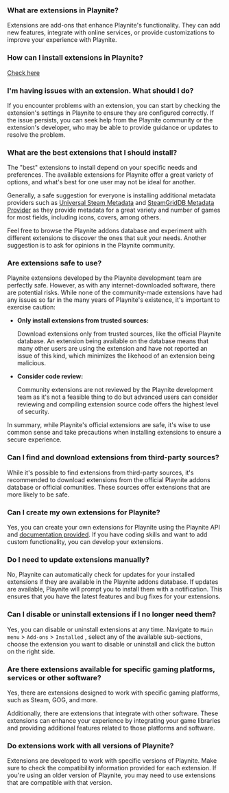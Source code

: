 ### What are extensions in Playnite?

Extensions are add-ons that enhance Playnite's functionality. They can add new features, integrate with online services, or provide customizations to improve your experience with Playnite.

### How can I install extensions in Playnite?

[Check here](installingExtensions.md)

### I'm having issues with an extension. What should I do?

If you encounter problems with an extension, you can start by checking the extension's settings in Playnite to ensure they are configured correctly. If the issue persists, you can seek help from the Playnite community or the extension's developer, who may be able to provide guidance or updates to resolve the problem.

### What are the best extensions that I should install?

The "best" extensions to install depend on your specific needs and preferences. The available extensions for Playnite offer a great variety of options, and what's best for one user may not be ideal for another.

Generally, a safe suggestion for everyone is installing additional metadata providers such as [Universal Steam Metadata](https://playnite.link/addons.html#Universal_Steam_Metadata) and [SteamGridDB Metadata Provider](https://playnite.link/addons.html#SteamGridDB_Playnite_Metadata) as they provide metadata for a great variety and number of games for most fields, including icons, covers, among others.

Feel free to browse the Playnite addons database and experiment with different extensions to discover the ones that suit your needs. Another suggestion is to ask for opinions in the Playnite community.

### Are extensions safe to use?

Playnite extensions developed by the Playnite development team are perfectly safe. However, as with any internet-downloaded software, there are potential risks. While none of the community-made extensions have had any issues so far in the many years of Playnite's existence, it's important to exercise caution:

- **Only install extensions from trusted sources:**
  
  Download extensions only from trusted sources, like the official Playnite database. An extension being available on the database means that many other users are using the extension and have not reported an issue of this kind, which minimizes the likehood of an extension being malicious.

- **Consider code review:**
  
  Community extensions are not reviewed by the Playnite development team as it's not a feasible thing to do but advanced users can consider reviewing and compiling extension source code offers the highest level of security.

In summary, while Playnite's official extensions are safe, it's wise to use common sense and take precautions when installing extensions to ensure a secure experience.

### Can I find and download extensions from third-party sources?

While it's possible to find extensions from third-party sources, it's recommended to download extensions from the official Playnite addons database or official comunities. These sources offer extensions that are more likely to be safe.

### Can I create my own extensions for Playnite?

Yes, you can create your own extensions for Playnite using the Playnite API and [documentation provided](https://api.playnite.link/docs/tutorials/extensions/intro.html). If you have coding skills and want to add custom functionality, you can develop your extensions.

### Do I need to update extensions manually?

No, Playnite can automatically check for updates for your installed extensions if they are available in the Playnite addons database. If updates are available, Playnite will prompt you to install them with a notification. This ensures that you have the latest features and bug fixes for your extensions.

### Can I disable or uninstall extensions if I no longer need them?

Yes, you can disable or uninstall extensions at any time. Navigate to `Main menu` > `Add-ons` > `Installed` , select any of the available sub-sections, choose the extension you want to disable or uninstall and click the button on the right side.

### Are there extensions available for specific gaming platforms, services or other software?

Yes, there are extensions designed to work with specific gaming platforms, such as Steam, GOG, and more.

Additionally, there are extensions that integrate with other software. These extensions can enhance your experience by integrating your game libraries and providing additional features related to those platforms and software.

### Do extensions work with all versions of Playnite?

Extensions are developed to work with specific versions of Playnite. Make sure to check the compatibility information provided for each extension. If you're using an older version of Playnite, you may need to use extensions that are compatible with that version.